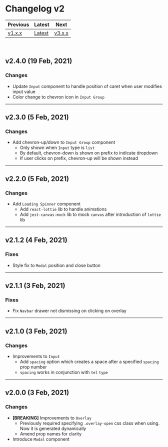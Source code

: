 # Changelog v2

| Previous                    | Latest                    | Next                        |
| --------------------------- | ------------------------- | --------------------------- |
| [v1.x.x](./CHANGELOG_v1.md) | [Latest](../CHANGELOG.md) | [v3.x.x](./CHANGELOG_v3.md) |

<br />

## v2.4.0 (19 Feb, 2021)

### Changes

-   Update `Input` component to handle position of caret when user modifies input value
-   Color change to chevron icon in `Input Group`

---
## v2.3.0 (5 Feb, 2021)

### Changes

-   Add chevron-up/down to `Input Group` component
    -   Only shown when `Input` type is `list`
    -   By default, chevron-down is shown on prefix to indicate dropdown
    -   If user clicks on prefix, chevron-up will be shown instead

---
## v2.2.0 (5 Feb, 2021)

### Changes

-   Add `Loading Spinner` component
    -   Add `react-lottie` lib to handle animations
    -   Add `jest-canvas-mock` lib to mock `canvas` after introduction of `lottie` lib

---
## v2.1.2 (4 Feb, 2021)

### Fixes

-   Style fix to `Modal` position and close button

---
## v2.1.1 (3 Feb, 2021)

### Fixes

-   Fix `Navbar` drawer not dismissing on clicking on overlay

---
## v2.1.0 (3 Feb, 2021)

### Changes

-   Improvements to `Input`
    -   Add `spacing` option which creates a space after a specified `spacing` prop number
    -   `spacing` works in conjunction with `tel` `type`

---
## v2.0.0 (3 Feb, 2021)

### Changes

-   **[BREAKING]** Improvements to `Overlay`
    -   Previously required specifying `.overlay-open` css class when using. Now it is generated dynamically
    -   Amend prop names for clarity
-   Introduce `Modal` component
